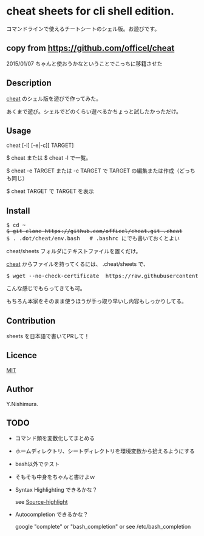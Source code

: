 cheat sheets for cli shell edition.
====

コマンドラインで使えるチートシートのシェル版。お遊びです。

## copy from https://github.com/officel/cheat

2015/01/07 ちゃんと使おうかなということでこっちに移籍させた

## Description

[cheat](https://github.com/chrisallenlane/cheat) のシェル版を遊びで作ってみた。

あくまで遊び。シェルでどのくらい遊べるかちょっと試したかっただけ。

## Usage

cheat [-l] [-e|-c][ TARGET]

$ cheat または $ cheat -l で一覧。

$ cheat -e TARGET または -c TARGET で TARGET の編集または作成（どっちも同じ）

$ cheat TARGET で TARGET を表示

## Install
<pre>
$ cd ~
<del>$ git clone https://github.com/officel/cheat.git .cheat</del>
$ . .dot/cheat/env.bash   # .bashrc にでも書いておくとよい
</pre>

cheat/sheets フォルダにテキストファイルを置くだけ。

[cheat](https://github.com/chrisallenlane/cheat) からファイルを持ってくるには、 .cheat/sheets で、

<pre>
$ wget --no-check-certificate  https://raw.githubusercontent.com/chrisallenlane/cheat/master/cheat/cheatsheets/git
</pre>

こんな感じでもらってきても可。

もちろん本家をそのまま使うほうが手っ取り早いし内容もしっかりしてる。

## Contribution

sheets を日本語で書いてPRして！

## Licence

[MIT](https://github.com/tcnksm/tool/blob/master/LICENCE)

## Author

Y.Nishimura.


## TODO

* コマンド類を変数化してまとめる

* ホームディレクトリ、シートディレクトリを環境変数から拾えるようにする

* bash以外でテスト

* そもそも中身をちゃんと書けよｗ

* Syntax Highlighting できるかな？

  see [Source-highlight](http://www.gnu.org/software/src-highlite/)

* Autocompletion できるかな？

  google "complete" or "bash_completion" or see /etc/bash_completion
